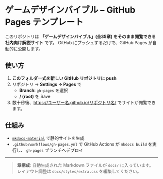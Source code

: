 # ゲームデザインバイブル – GitHub Pages テンプレート

このリポジトリは **「ゲームデザインバイブル」(全35章) をそのまま閲覧できる社内向け解説サイト** です。
GitHub にプッシュするだけで、GitHub Pages が自動的に公開します。

## 使い方

1. **このフォルダ一式を新しい GitHub リポジトリに push**  
2. リポジトリ → **Settings → Pages** で  
   - **Branch**: `gh-pages` を選択  
   - **/ (root)** を Save  
3. 数十秒後、<https://ユーザー名.github.io/リポジトリ名/> でサイトが閲覧できます。

## 仕組み

- [`mkdocs-material`](https://squidfunk.github.io/mkdocs-material/) で静的サイトを生成
- `.github/workflows/gh-pages.yml` で GitHub Actions が `mkdocs build` を実行し、
  `gh-pages` ブランチへデプロイ

---

> **章構成**: 自動生成された Markdown ファイルが `docs/` に入っています。  
> レイアウト調整は `docs/styles/extra.css` を編集してください。
